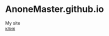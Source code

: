 # AnoneMaster.github.io
My site
<br>
<a href="https://anonemaster.github.io/projects/1/index.html">клик<a>
